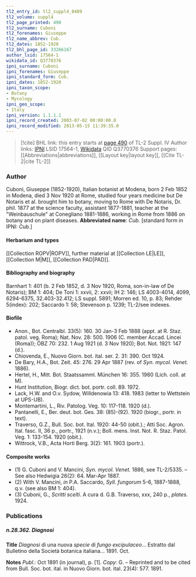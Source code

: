 ```yaml
---
tl2_entry_id: tl2_suppl4_0409
tl2_volume: suppl4
tl2_page_printed: 490
tl2_surname: Cuboni
tl2_forenames: Giuseppe
tl2_name_abbrev: Cub.
tl2_dates: 1852-1920
tl2_bhl_page_id: 33266167
author_lsid: 17564-1
wikidata_id: Q3770376
ipni_surname: Cuboni
ipni_forenames: Giuseppe
ipni_standard_form: Cub.
ipni_dates: 1852-1920
ipni_taxon_scope: 
- Botany
- Mycology
ipni_geo_scope: 
- Italy
ipni_version: 1.1.1.1
ipni_record_created: 2003-07-02 00:00:00.0
ipni_record_modified: 2013-05-15 11:39:35.0
---
```


> [!cite] BHL link: this entry starts at [page 490](https://www.biodiversitylibrary.org/page/33266167) of TL-2 Suppl. IV
> Author links: [IPNI](https://www.ipni.org/a/17564-1) LSID 17564-1, [Wikidata](https://www.wikidata.org/wiki/Q3770376) QID Q3770376
> Support pages: [[Abbreviations|abbreviations]], [[Layout key|layout key]], [[Cite TL-2|cite TL-2]]

### Author

Cuboni, Giuseppe (1852-1920), Italian botanist at Modena, born 2 Feb 1852 in Modena, died 3 Nov 1920 at Rome, studied four years medicine but De Notaris et al. brought him to botany, moving to Rome with De Notaris, Dr. phil. 1877 at the science faculty, assistant 1877-1881, teacher at the "Weinbauschule" at Conegliano 1881-1886, working in Rome from 1886 on botany and on plant diseases. 
**Abbreviated name**: *Cub.* \[standard form in IPNI: *Cub.*\]

#### Herbarium and types

[[Collection ROPV|ROPV]], further material at [[Collection LE|LE]], [[Collection M|M]], [[Collection PAD|PAD]].

#### Bibliography and biography

Barnhart 1: 401 (b. 2 Feb 1852, d. 3 Nov 1920, Roma, son-in-law of De Notaris); BM 1: 404; De Toni 1: xxvii, 2: xxvii; IH 2: 146; LS 4003-4014, 4099, 6294-6375, 32.403-32.412; LS suppl. 5891; Morren ed. 10, p. 83; Rehder 5(index): 202; Saccardo 1: 58; Stevenson p. 1239; TL-2/see indexes.

#### Biofile

- Anon., Bot. Centralbl. 33(5): 160. 30 Jan-3 Feb 1888 (appt. at R. Staz. patol. veg. Roma); Nat. Nov. 28: 500. 1906 (C. member Accad. Lincei (Roma)); ÖBZ 70: 232. 1 Aug 1921 (d. 3 Nov 1920); Bot. Not. 1921: 147 (d.).
- Chiovenda, E., Nuovo Giorn. bot. ital. ser. 2. 31: 390. Oct 1924.
- De Bary, H.A., Bot. Zeit. 45: 276. 29 Apr 1887 (rev. of *Syn. mycol. Venet.* 1886).
- Hertel, H., Mitt. Bot. Staatssamml. München 16: 355. 1980 (Lich. coll. at M).
- Hunt Institution, Biogr. dict. bot. portr. coll. 89. 1972.
- Lack, H.W. and O.v. Sydow, Willdenowia 13: 418. 1983 (letter to Wettstein at UPS-UB).
- Montemartini, L., Riv. Patolog. Veg. 10: 117-118. 1920 (d.).
- Pantanelli, E., Ber. deut. bot. Ges. 38: (85)-(92). 1920 (biogr., portr. in text).
- Traverso, G.Z., Bull. Soc. bot. Ital. 1920: 44-50 (obit.).; Atti Soc. Agron. Ital. fasc. II, 36 p., portr., 1921 (n.v.); Boll. mens. Inst. Not. R. Staz. Patol. Veg. 1: 133-154. 1920 (obit.).
- Wittrock, V.B., Acta Horti Berg. 3(2): 161. 1903 (portr.).

#### Composite works

- (1) G. Cuboni and V. Mancini, *Syn. mycol. Venet.* 1886, see TL-2/5335. – See also Hedwigia 26(2): 64. Mar-Apr 1887.
- (2) With V. Mancini, *in* P.A. Saccardo, *Syll. fungorum* 5-6, 1887-1888, q.v. (see also BM 1: 404).
- (3) Cuboni, G., *Scritti scelti*. A cura d. G.B. Traverso, xxx, 240 p., *plates*. 1924.

### Publications

##### n.28.362. Diagnosi

**Title**
*Diagnosi* di una nuova *specie* di *fungo excipulaceo*... Estratto dal Bulletino della Società botanica italiana... 1891. Oct.

**Notes**
*Publ*.: Oct 1891 (in journal), p. \[1\]. *Copy*: G. – Reprinted and to be cited from Bull. Soc. bot. ital. in Nuovo Giorn. bot. ital. 23(4): 577. 1891.

